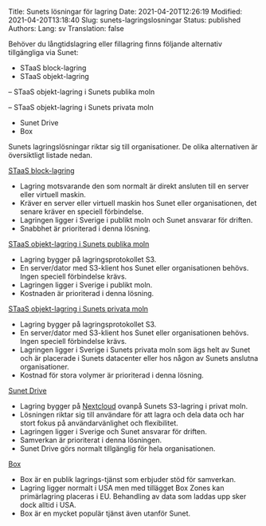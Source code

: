 Title: Sunets lösningar för lagring
Date: 2021-04-20T12:26:19
Modified: 2021-04-20T13:18:40
Slug: sunets-lagringslosningar
Status: published
Authors: 
Lang: sv
Translation: false

Behöver du långtidslagring eller fillagring finns följande alternativ tillgängliga via Sunet:


* STaaS block-lagring
* STaaS objekt-lagring  

– STaaS objekt-lagring i Sunets publika moln  

– STaaS objekt-lagring i Sunets privata moln
* Sunet Drive
* Box


Sunets lagringslösningar riktar sig till organisationer. De olika alternativen är översiktligt listade nedan.


[STaaS block-lagring](/services/molnbaserade-tjanster/lagring-2)


* Lagring motsvarande den som normalt är direkt ansluten till en server eller virtuell maskin.
* Kräver en server eller virtuell maskin hos Sunet eller organisationen, det senare kräver en speciell förbindelse.
* Lagringen ligger i Sverige i publikt moln och Sunet ansvarar för driften.
* Snabbhet är prioriterad i denna lösning.


[STaaS objekt-lagring i Sunets publika moln](/services/molnbaserade-tjanster/lagring-2)


* Lagring bygger på lagringsprotokollet S3.
* En server/dator med S3-klient hos Sunet eller organisationen behövs. Ingen speciell förbindelse krävs.
* Lagringen ligger i Sverige i publikt moln.
* Kostnaden är prioriterad i denna lösning.


[STaaS objekt-lagring i Sunets privata moln](/services/molnbaserade-tjanster/lagring-2)


* Lagring bygger på lagringsprotokollet S3.
* En server/dator med S3-klient hos Sunet eller organisationen behövs. Ingen speciell förbindelse krävs.
* Lagringen ligger i Sverige i Sunets privata moln som ägs helt av Sunet och är placerade i Sunets datacenter eller hos någon av Sunets anslutna organisationer.
* Kostnad för stora volymer är prioriterad i denna lösning.


[Sunet Drive](/services/molnbaserade-tjanster/sunet-drive)


* Lagring bygger på [Nextcloud](https://nextcloud.com/) ovanpå Sunets S3-lagring i privat moln.
* Lösningen riktar sig till användare för att lagra och dela data och har stort fokus på användarvänlighet och flexibilitet.
* Lagringen ligger i Sverige och Sunet ansvarar för driften.
* Samverkan är prioriterat i denna lösningen.
* Sunet Drive görs normalt tillgänglig för hela organisationen.


[Box](/services/molnbaserade-tjanster/box)


* Box är en publik lagrings-tjänst som erbjuder stöd för samverkan.
* Lagring ligger normalt i USA men med tillägget Box Zones kan primärlagring placeras i EU. Behandling av data som laddas upp sker dock alltid i USA.
* Box är en mycket populär tjänst även utanför Sunet.


